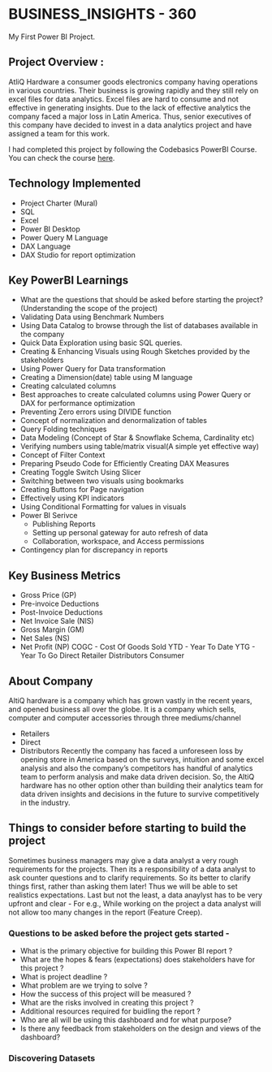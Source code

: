 # BUSINESS_INSIGHTS - 360
My First Power BI Project.
## Project Overview : 
 AtliQ Hardware a consumer goods electronics company having operations in various countries. Their business is growing rapidly and they still rely on excel files for data analytics. Excel files are hard to consume and not effective in generating insights. Due to the lack of effective analytics the company faced a major loss in Latin America.
Thus, senior executives of this company have decided to invest in a data analytics project and have assigned a team for this work.

I had completed this project by following the Codebasics PowerBI Course. You can check the course [here](https://codebasics.io/courses/power-bi-data-analysis-with-end-to-end-project).
## Technology Implemented 
- Project Charter (Mural)
- SQL
- Excel
- Power BI Desktop
- Power Query M Language
- DAX Language
- DAX Studio for report optimization
## Key PowerBI Learnings
- What are the questions that should be asked before starting the project? (Understanding the scope of the project)
- Validating Data using Benchmark Numbers
- Using Data Catalog to browse through the list of databases available in the company
- Quick Data Exploration using basic SQL queries.
- Creating & Enhancing Visuals using Rough Sketches provided by the stakeholders
- Using Power Query for Data transformation
- Creating a Dimension(date) table using M language
- Creating calculated columns
- Best approaches to create calculated columns using Power Query or DAX for performance optimization
- Preventing Zero errors using DIVIDE function
- Concept of normalization and denormalization of tables
- Query Folding techniques
- Data Modeling (Concept of Star & Snowflake Schema, Cardinality etc)
- Verifying numbers using table/matrix visual(A simple yet effective way)
- Concept of Filter Context
- Preparing Pseudo Code for Efficiently Creating DAX Measures
- Creating Toggle Switch Using Slicer
- Switching between two visuals using bookmarks
- Creating Buttons for Page navigation
- Effectively using KPI indicators
- Using Conditional Formatting for values in visuals
- Power BI Serivce
     - Publishing Reports
     - Setting up personal gateway for auto refresh of data
     - Collaboration, workspace, and Access permissions
- Contingency plan for discrepancy in reports
## Key Business Metrics
 - Gross Price (GP)
 - Pre-invoice Deductions
 - Post-Invoice Deductions
 - Net Invoice Sale (NIS)
 - Gross Margin (GM)
 - Net Sales (NS)
 - Net Profit (NP)
COGC - Cost Of Goods Sold
YTD - Year To Date
YTG - Year To Go
Direct
Retailer
Distributors
Consumer
 ## About Company
AltiQ hardware is a company which has grown vastly in the recent years, and opened business all over the globe. It is a company which sells, computer and computer accessories through three mediums/channel
 - Retailers
 - Direct
 - Distributors
Recently the company has faced a unforeseen loss by opening store in America based on the surveys, intuition and some excel analysis and also the company’s competitors has handful of analytics team to perform analysis and make data driven decision. So, the AltiQ hardware has no other option other than building their analytics team for data driven insights and decisions in the future to survive competitively in the industry.
## Things to consider before starting to build the project
Sometimes business managers may give a data analyst a very rough requirements for the projects. Then its a responsibility of a data analyst to ask counter questions and to clarify requirements. So its better to clarify things first, rather than asking them later! Thus we will be able to set realistics expectations. Last but not the least, a data anaylyst has to be very upfront and clear - For e.g., While working on the project a data analyst will not allow too many changes in the report (Feature Creep).
 ### Questions to be asked before the project gets started - 
- What is the primary objective for building this Power BI report ?
- What are the hopes & fears (expectations) does stakeholders have for this project ?
- What is project deadline ?
- What problem are we trying to solve ?
- How the success of this project will be measured ?
- What are the risks involved in creating this project ?
- Additional resources required for buidling the report ?
- Who are all will be using this dashboard and for what purpose?
- Is there any feedback from stakeholders on the design and views of the dashboard?
### Discovering Datasets


 
 
